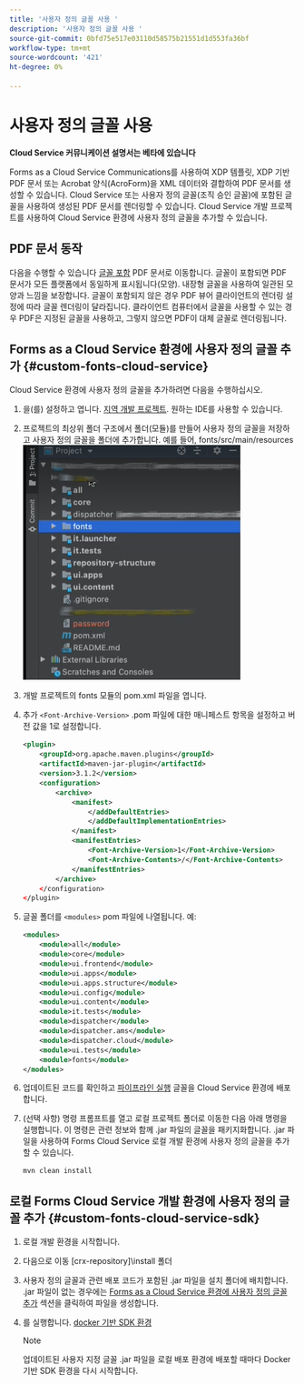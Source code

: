 ```yaml
---
title: '사용자 정의 글꼴 사용 '
description: '사용자 정의 글꼴 사용 '
source-git-commit: 0bfd75e517e03110d58575b21551d1d553fa36bf
workflow-type: tm+mt
source-wordcount: '421'
ht-degree: 0%

---
```



# 사용자 정의 글꼴 사용

**Cloud Service 커뮤니케이션 설명서는 베타에 있습니다**

Forms as a Cloud Service Communications를 사용하여 XDP 템플릿, XDP 기반 PDF 문서 또는 Acrobat 양식(AcroForm)을 XML 데이터와 결합하여 PDF 문서를 생성할 수 있습니다. Cloud Service 또는 사용자 정의 글꼴(조직 승인 글꼴)에 포함된 글꼴을 사용하여 생성된 PDF 문서를 렌더링할 수 있습니다. Cloud Service 개발 프로젝트를 사용하여 Cloud Service 환경에 사용자 정의 글꼴을 추가할 수 있습니다.

## PDF 문서 동작

다음을 수행할 수 있습니다 [글꼴 포함](https://adobedocs.github.io/experience-manager-forms-cloud-service-developer-reference/api/sync/#tag/PDFOutputOptions) PDF 문서로 이동합니다. 글꼴이 포함되면 PDF 문서가 모든 플랫폼에서 동일하게 표시됩니다(모양). 내장형 글꼴을 사용하여 일관된 모양과 느낌을 보장합니다. 글꼴이 포함되지 않은 경우 PDF 뷰어 클라이언트의 렌더링 설정에 따라 글꼴 렌더링이 달라집니다. 클라이언트 컴퓨터에서 글꼴을 사용할 수 있는 경우 PDF은 지정된 글꼴을 사용하고, 그렇지 않으면 PDF이 대체 글꼴로 렌더링됩니다.

## Forms as a Cloud Service 환경에 사용자 정의 글꼴 추가 {#custom-fonts-cloud-service}

Cloud Service 환경에 사용자 정의 글꼴을 추가하려면 다음을 수행하십시오.

1. 을(를) 설정하고 엽니다. [지역 개발 프로젝트](setup-local-development-environment.md). 원하는 IDE를 사용할 수 있습니다.
1. 프로젝트의 최상위 폴더 구조에서 폴더(모듈)를 만들어 사용자 정의 글꼴을 저장하고 사용자 정의 글꼴을 폴더에 추가합니다. 예를 들어, fonts/src/main/resources
   ![글꼴 폴더](assets/fonts.png)

1. 개발 프로젝트의 fonts 모듈의 pom.xml 파일을 엽니다.
1. 추가 `<Font-Archive-Version>` .pom 파일에 대한 매니페스트 항목을 설정하고 버전 값을 1로 설정합니다.

   ```xml
   <plugin>
       <groupId>org.apache.maven.plugins</groupId>
       <artifactId>maven-jar-plugin</artifactId>
       <version>3.1.2</version>
       <configuration>
           <archive>
               <manifest>
                   </addDefaultEntries>
                   </addDefaultImplementationEntries>
               </manifest>
               <manifestEntries>
                   <Font-Archive-Version>1</Font-Archive-Version>
                   <Font-Archive-Contents>/</Font-Archive-Contents>
               </manifestEntries> 
           </archive>
       </configuration>
   </plugin>
   ```

1. 글꼴 폴더를 `<modules>` pom 파일에 나열됩니다. 예:

   ```xml
   <modules>
       <module>all</module>
       <module>core</module>
       <module>ui.frontend</module>
       <module>ui.apps</module>
       <module>ui.apps.structure</module>
       <module>ui.config</module>
       <module>ui.content</module>
       <module>it.tests</module>
       <module>dispatcher</module>
       <module>dispatcher.ams</module>
       <module>dispatcher.cloud</module>
       <module>ui.tests</module>
       <module>fonts</module>
   </modules>
   ```

1. 업데이트된 코드를 확인하고 [파이프라인 실행](/help/implementing/cloud-manager/deploy-code.md) 글꼴을 Cloud Service 환경에 배포합니다.

1. (선택 사항) 명령 프롬프트를 열고 로컬 프로젝트 폴더로 이동한 다음 아래 명령을 실행합니다. 이 명령은 관련 정보와 함께 .jar 파일의 글꼴을 패키지화합니다. .jar 파일을 사용하여 Forms Cloud Service 로컬 개발 환경에 사용자 정의 글꼴을 추가할 수 있습니다.

   ```shell
   mvn clean install
   ```

## 로컬 Forms Cloud Service 개발 환경에 사용자 정의 글꼴 추가 {#custom-fonts-cloud-service-sdk}

1. 로컬 개발 환경을 시작합니다.
1. 다음으로 이동 [crx-repository]\install 폴더
1. 사용자 정의 글꼴과 관련 배포 코드가 포함된 .jar 파일을 설치 폴더에 배치합니다. .jar 파일이 없는 경우에는 [Forms as a Cloud Service 환경에 사용자 정의 글꼴 추가](#custom-fonts-cloud-service) 섹션을 클릭하여 파일을 생성합니다.
1. 를 실행합니다. [docker 기반 SDK 환경](setup-local-development-environment.md#docker-microservices)


   >[!NOTE]
   >
   >업데이트된 사용자 지정 글꼴 .jar 파일을 로컬 배포 환경에 배포할 때마다 Docker 기반 SDK 환경을 다시 시작합니다.
